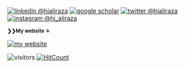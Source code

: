 

<div align="left"> 
  <p><a href="www.linkedin.com/in/hialiraza"><img alt="linkedin @hialiraza" align="center" src="https://img.shields.io/badge/LinkedIn-HIALIRAZA-blue?logo=linkedin&logoColor=white&style=flat-square" /></a>
    <a href="https://scholar.google.com/citations?user=SbQusV8AAAAJ&hl=en"><img alt="google scholar" align="center" src="https://img.shields.io/badge/Google_Scholar-ALIRAZA-blue?logo=google-scholar&logoColor=white&style=flat-square" /></a> <a href="https://twitter.com/hi_aliraza"><img alt="twitter @hialiraza" align="center" src="https://img.shields.io/badge/Twitter-HI__ALIRAZA-blue?logo=twitter&logoColor=white&style=flat-square" /></a> <a href="https://www.instagram.com/hi_aliraza/"><img alt="instagram @hi_aliraza" align="center" src="https://img.shields.io/badge/Instagram-HI__ALIRAZA-blue?logo=instagram&logoColor=white&style=flat-square" /></a>
    </p> 
          
</div>
 
 <small><strong>❯❯My website &darr;</strong></small>
 
[
![my website](https://media-exp1.licdn.com/dms/image/C5616AQExw6IWa2ZagQ/profile-displaybackgroundimage-shrink_350_1400/0?e=1608768000&v=beta&t=jywiVT8YXnD033RwlXgnYFNunnTdjWkqfX09J49Lt3s)][website]

![visitors](https://visitor-badge.glitch.me/badge?page_id=aliraza-ece.aliraza-ece)
[![HitCount](http://hits.dwyl.com/aliraza-ece/aliraza-ece.svg)](http://hits.dwyl.com/aliraza-ece/aliraza-ece)

[website]: http://aliraza-ece.github.io/
